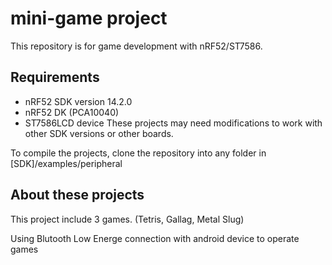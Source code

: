 mini-game project
==================
This repository is for game development with nRF52/ST7586.

Requirements
------------
- nRF52 SDK version 14.2.0
- nRF52 DK (PCA10040)
- ST7586LCD device
These projects may need modifications to work with other SDK versions or other boards.

To compile the projects, clone the repository into any folder in [SDK]/examples/peripheral

About these projects
---------------------
This project include 3 games. (Tetris, Gallag, Metal Slug)

Using Blutooth Low Energe connection with android device to operate games
